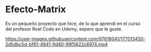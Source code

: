 # Efecto-Matrix

Es un pequeño proyecto que hice, de lo que aprendi en el curso <br> del profesor Roel Code en Udemy, espero que le guste.



https://user-images.githubusercontent.com/97618041/177013450-2d5dbc5d-bf61-4841-9d40-99f5622c6974.mp4

